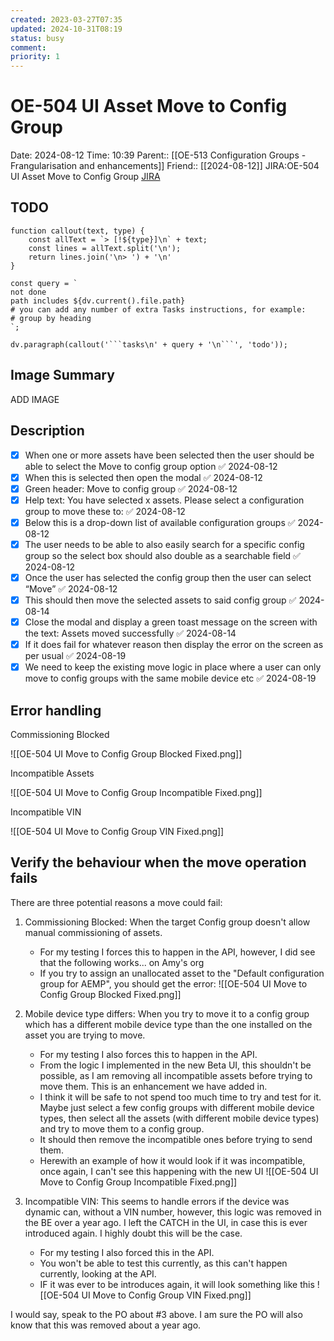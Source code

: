 ```yaml
---
created: 2023-03-27T07:35
updated: 2024-10-31T08:19
status: busy
comment: 
priority: 1
---
```


# OE-504 UI Asset Move to Config Group

Date: 2024-08-12 Time: 10:39
Parent:: [[OE-513 Configuration Groups - Frangularisation and enhancements]]
Friend:: [[2024-08-12]]
JIRA:OE-504 UI Asset Move to Config Group
[JIRA](https://csojiramixtelematics.atlassian.net/browse/OE-504)

## TODO
```dataviewjs
function callout(text, type) {
    const allText = `> [!${type}]\n` + text;
    const lines = allText.split('\n');
    return lines.join('\n> ') + '\n'
}

const query = `
not done
path includes ${dv.current().file.path}
# you can add any number of extra Tasks instructions, for example:
# group by heading
`;

dv.paragraph(callout('```tasks\n' + query + '\n```', 'todo'));
```

## Image Summary

ADD IMAGE

## Description


- [x] When one or more assets have been selected then the user should be able to select the Move to config group option ✅ 2024-08-12
- [x] When this is selected then open the modal ✅ 2024-08-12
- [x] Green header: Move to config group ✅ 2024-08-12
- [x] Help text: You have selected x assets. Please select a configuration group to move these to: ✅ 2024-08-12
- [x] Below this is a drop-down list of available configuration groups ✅ 2024-08-12
- [x] The user needs to be able to also easily search for a specific config group so the select box should also double as a searchable field ✅ 2024-08-12
- [x] Once the user has selected the config group then the user can select “Move” ✅ 2024-08-12
- [x] This should then move the selected assets to said config group ✅ 2024-08-14
- [x] Close the modal and display a green toast message on the screen with the text: Assets moved successfully ✅ 2024-08-14
- [x] If it does fail for whatever reason then display the error on the screen as per usual ✅ 2024-08-19
- [x] We need to keep the existing move logic in place where a user can only move to config groups with the same mobile device etc ✅ 2024-08-19

## Error handling

Commissioning Blocked

![[OE-504 UI Move to Config Group Blocked Fixed.png]]

Incompatible Assets

![[OE-504 UI Move to Config Group Incompatible Fixed.png]]

Incompatible VIN

![[OE-504 UI Move to Config Group VIN Fixed.png]]


## Verify the behaviour when the move operation fails

There are three potential reasons a move could fail:

1) Commissioning Blocked: When the target Config group doesn't allow manual commissioning of assets.
	- For my testing I forces this to happen in the API, however, I did see that the following works... on Amy's org
	- If you try to assign an unallocated asset to the "Default configuration group for AEMP", you should get the error:
![[OE-504 UI Move to Config Group Blocked Fixed.png]]

2) Mobile device type differs: When you try to move it to a config group which has a different mobile device type than the one installed on the asset you are trying to move. 
	- For my testing I also forces this to happen in the API.
	- From the logic I implemented in the new Beta UI, this shouldn't be possible, as I am removing all incompatible assets before trying to move them. This is an enhancement we have added in.
	- I think it will be safe to not spend too much time to try and test for it. Maybe just select a few config groups with different mobile device types, then select all the assets (with different mobile device types) and try to move them to a config group.
	- It should then remove the incompatible ones before trying to send them.
	- Herewith an example of how it would look if it was incompatible, once again, I can't see this happening with the new UI
![[OE-504 UI Move to Config Group Incompatible Fixed.png]]

3) Incompatible VIN: This seems to handle errors if the device was dynamic can, without a VIN number, however, this logic was removed in the BE over a year ago. I left the CATCH in the UI, in case this is ever introduced again. I highly doubt this will be the case.
	- For my testing I also forced this in the API.
	- You won't be able to test this currently, as this can't happen currently, looking at the API.
	- IF it was ever to be introduces again, it will look something like this
![[OE-504 UI Move to Config Group VIN Fixed.png]]

I would say, speak to the PO about #3 above. I am sure the PO will also know that this was removed about a year ago.

